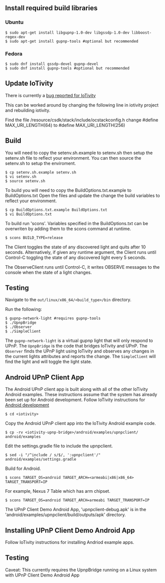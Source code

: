 <!---
  ~ //******************************************************************
  ~ //
  ~ // Copyright 2106 Intel Corporation All Rights Reserved.
  ~ //
  ~ //-=-=-=-=-=-=-=-=-=-=-=-=-=-=-=-=-=-=-=-=-=-=-=-=-=-=-=-=-=-=-=-=
  ~ //
  ~ // Licensed under the Apache License, Version 2.0 (the "License");
  ~ // you may not use this file except in compliance with the License.
  ~ // You may obtain a copy of the License at
  ~ //
  ~ //      http://www.apache.org/licenses/LICENSE-2.0
  ~ //
  ~ // Unless required by applicable law or agreed to in writing, software
  ~ // distributed under the License is distributed on an "AS IS" BASIS,
  ~ // WITHOUT WARRANTIES OR CONDITIONS OF ANY KIND, either express or implied.
  ~ // See the License for the specific language governing permissions and
  ~ // limitations under the License.
  ~ //
  ~ //-=-=-=-=-=-=-=-=-=-=-=-=-=-=-=-=-=-=-=-=-=-=-=-=-=-=-=-=-=-=-=-=
  --->

## Install required build libraries

### Ubuntu
    $ sudo apt-get install libgupnp-1.0-dev libgssdp-1.0-dev libboost-regex-dev
    $ sudo apt-get install gupnp-tools #optional but recommended

### Fedora
    $ sudo dnf install gssdp-devel gupnp-devel
    $ sudo dnf install gupnp-tools #optional but recommended
## Update IoTivity
There is currently a [bug reported for IoTivity](https://jira.iotivity.org/browse/IOT-963)

This can be worked around by changing the following line in iotivity project and
rebuilding iotivity.

Find the file
    <iotivity>/resource/csdk/stack/include/ocstackconfig.h
change
    #define MAX_URI_LENGTH(64)
to
    #define MAX_URI_LENGTH(256)

## Build
You will need to copy the setenv.sh.example to setenv.sh then setup the setenv.sh
file to reflect your environment. You can then source the setenv.sh to setup the
enviroment.

    $ cp setenv.sh.example setenv.sh 
    $ vi setenv.sh
    $ source setenv.sh

To build you will need to copy the BuildOptions.txt.example to BuildOptions.txt
Open the files and update the change the build variables to reflect your
environment.

    $ cp BuildOptions.txt.example BuildOptions.txt
    $ vi BuildOptions.txt

To build run 'scons'. Variables specified in the BuildOptions.txt can be
overwriten by adding them to the scons command at runtime.

    $ scons BUILD_TYPE=release

The Client toggles the state of any discovered light and quits after 10 seconds.
Alternatively, if given any runtime argument, the Client runs until Control-C
toggling the state of any discovered light every 5 seconds.

The ObserveClient runs until Control-C, it writes OBSERVE messages to the
console when the state of a light changes.

## Testing
Navigate to the `out/linux/x86_64/<build_type>/bin` directory.

Run the following:

    $ gupnp-network-light #requires gupnp-tools
    $ ./UpnpBridge
    $ ./Observer
    $ ./SimpleClient

The `gupnp-network-light` is a virtual gupnp light that will only respond to
UPnP. The `UpnpBridge` is the code that bridges IoTivity and UPnP. The `Observer`
finds the UPnP light using IoTivity and observes any changes in the current lights
attributes and reports the change.  The `SimpleClient` will find the light and
will toggle the light state.

## Android UPnP Client App
The Android UPnP client app is built along with all of the other IoTivity Android examples.
These instructions assume that the system has already been set up for Android development.
Follow IoTivity instructions for [Android development](https://www.iotivity.org/)

    $ cd <iotivity>

Copy the Android UPnP client app into the IoTivity Android example code.

    $ cp -rv <iotivity-upnp-bridge>/android/examples/upnpclient/ android/examples

Edit the settings.gradle file to include the upnpclient.

    $ sed -i "/^include / s/$/, ':upnpclient'/" android/examples/settings.gradle

Build for Android.

    $ scons TARGET_OS=android TARGET_ARCH=<armeabi|x86|x86_64> TARGET_TRANSPORT=IP

For example, Nexus 7 Table which has arm chipset.

    $ scons TARGET_OS=android TARGET_ARCH=armeabi TARGET_TRANSPORT=IP

The UPnP Client Demo Android App, 'upnpclient-debug.apk' is in the 'android/examples/upnpclient/build/outputs/apk' directory.

## Installing UPnP Client Demo Android App
Follow IoTivity instructions for installing Andriod example apps.

## Testing
Caveat: This currently requires the UpnpBridge running on a Linux system with UPnP Client Demo Android App

